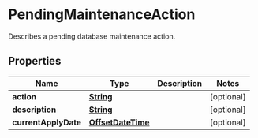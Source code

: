 

# PendingMaintenanceAction

Describes a pending database maintenance action.

## Properties

| Name | Type | Description | Notes |
|------------ | ------------- | ------------- | -------------|
|**action** | [**String**](String.md) |  |  [optional] |
|**description** | [**String**](String.md) |  |  [optional] |
|**currentApplyDate** | [**OffsetDateTime**](OffsetDateTime.md) |  |  [optional] |



